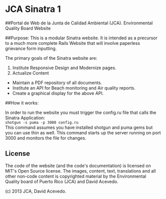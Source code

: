 JCA Sinatra 1
=============

##Portal de Web de la Junta de Calidad Ambiental (JCA).
Environmental Quality Board Website


##Purpose:
This is a modular Sinatra website. It is intended as a precursor to a much more complete Rails Website that will involve paperless grievance form inputting.

The primary goals of the Sinatra website are:

1. Institute Responsive Design and Modernize pages.
2. Actualize Content
- Maintain a PDF repository of all documents.
- Institute an API for Beach monitoring and Air quality reports.
- Create a graphical display for the above API.


##How it works:

In order to run the website you must trigger the config.ru file that calls the Sinatra Application:  
    `shotgun -s puma -p 3000 config.ru`  
This command assumes you have installed shotgun and puma gems but you can use thin as well. This command starts up the server running on port 3000 and monitors the file for changes. 


## License
The code of the website (and the code's documentation) is licensed on MIT's Open Source license. 
The images, content, text, translations and all other non-code content is copyrighted material by the Environmental Quality board of Puerto Rico (JCA) and David Acevedo.

(c) 2013 JCA, David Acevedo.